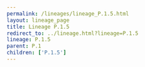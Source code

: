 ```yaml
---
permalink: /lineages/lineage_P.1.5.html
layout: lineage_page
title: Lineage P.1.5
redirect_to: ../lineage.html?lineage=P.1.5
lineage: P.1.5
parent: P.1
children: ['P.1.5']
---
```

